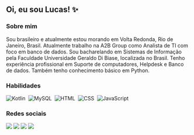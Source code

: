 ## Oi, eu sou Lucas! ✨

### Sobre mim
<p>Sou brasileiro e atualmente estou morando em Volta Redonda, Rio de Janeiro, Brasil. Atualmente trabalho na A2B Group como Analista de TI com foco em banco de dados. Sou bacharelando em Sistemas de Informação pela Faculdade Universidade Geraldo Di Biase, localizada no Brasil. Tenho experiência profissional em Suporte de computadores, Helpdesk e Banco de dados. Também tenho conhecimento básico em Python.</p>

### Habilidades

![Kotlin](https://img.shields.io/badge/-Kotlin-white?logo=kotlin)&nbsp;
![MySQL](https://img.shields.io/badge/-MySQL-white?logo=mysql)&nbsp;
![HTML](https://img.shields.io/badge/-HTML-fcf7ff?style=flat&logo=html5)&nbsp;
![CSS](https://img.shields.io/badge/-CSS-fcf7ff?style=flat&logo=CSS3&logoColor=1572B6)&nbsp;
![JavaScript](https://img.shields.io/badge/-JavaScript-fcf7ff?style=flat&logo=javascript)&nbsp;


### Redes sociais

<a href="https://lkalves.github.io"><img src="https://img.shields.io/badge/-Site-53A6BE?style=flat-square&logo=headspace&logoColor=white"/></a>
<a href="https://www.facebook.com/lucasalves007/"><img src="https://img.shields.io/badge/-Facebook-1877f2?style=flat-square&logo=facebook&logoColor=white"/></a>
<a href="https://www.instagram.com/LKalvex/"><img src="https://img.shields.io/badge/-Instagram-E4405F?style=flat-square&logo=instagram&logoColor=white"/></a>
<a href="https://www.linkedin.com/in/lucasalves007/"><img src="https://img.shields.io/badge/-Linkedin-0077B5?style=flat-square&logo=Linkedin&logoColor=white"/></a>

<!--


Here are some ideas to get you started:

- 🔭 Atualmente estou trabalhando em A2B Group
- 🌱 Atualmente estou aprendendo Kotlin
- 👯 Estou procurando colaborar em .
- 🤔 Estou procurando ajuda com Lógica de Programação
- 💬 Pergunte-me sobre ...
- 📫 Como entrar em contato comigo: ...
- 😄 Pronomes: ...
- ⚡ Curiosidade: ... 
-->
